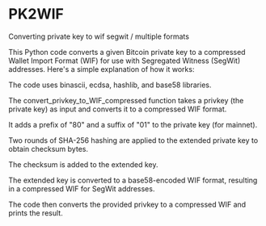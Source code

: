 # PK2WIF
Converting private key to wif segwit / multiple formats


This Python code converts a given Bitcoin private key to a compressed Wallet Import Format (WIF) for use with Segregated Witness (SegWit) addresses. Here's a simple explanation of how it works:

The code uses binascii, ecdsa, hashlib, and base58 libraries.

The convert_privkey_to_WIF_compressed function takes a privkey (the private key) as input and converts it to a compressed WIF format.

It adds a prefix of "80" and a suffix of "01" to the private key (for mainnet).

Two rounds of SHA-256 hashing are applied to the extended private key to obtain checksum bytes.

The checksum is added to the extended key.

The extended key is converted to a base58-encoded WIF format, resulting in a compressed WIF for SegWit addresses.

The code then converts the provided privkey to a compressed WIF and prints the result.
